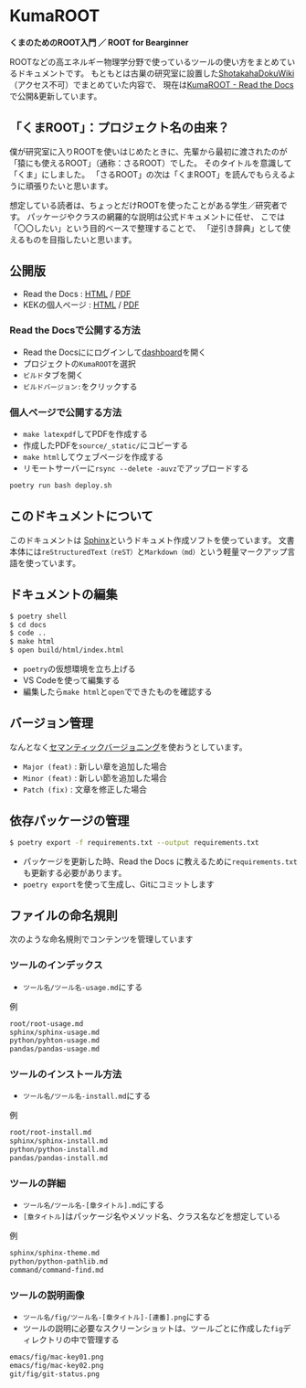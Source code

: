 # KumaROOT

**くまのためのROOT入門 ／ ROOT for Bearginner**

ROOTなどの高エネルギー物理学分野で使っているツールの使い方をまとめているドキュメントです。
もともとは古巣の研究室に設置した[ShotakahaDokuWiki](https://www-he.scphys.kyoto-u.ac.jp/member/shotakaha/dokuwiki/doku.php)（アクセス不可）でまとめていた内容で、
現在は[KumaROOT - Read the Docs](https://kumaroot.readthedocs.io/ja/latest/)で公開&更新しています。

## 「くまROOT」：プロジェクト名の由来？

僕が研究室に入りROOTを使いはじめたときに、先輩から最初に渡されたのが「猿にも使えるROOT」（通称：さるROOT）でした。
そのタイトルを意識して「くま」にしました。
「さるROOT」の次は「くまROOT」を読んでもらえるように頑張りたいと思います。

想定している読者は、ちょっとだけROOTを使ったことがある学生／研究者です。
パッケージやクラスの網羅的な説明は公式ドキュメントに任せ、
こでは「〇〇したい」という目的ベースで整理することで、
「逆引き辞典」として使えるものを目指したいと思います。

## 公開版

- Read the Docs : [HTML](https://kumaroot.readthedocs.org) / [PDF](https://readthedocs.org/projects/kumaroot/downloads/)
- KEKの個人ページ : [HTML](https://research.kek.jp/people/shotakah/kumaroot/) / [PDF](https://research.kek.jp/people/shotakah/kumaroot/_static/kumaroot.pdf)

### Read the Docsで公開する方法

- Read the Docsににログインして[dashboard](https://readthedocs.org/dashboard/)を開く
- プロジェクトの``KumaROOT``を選択
- ``ビルド``タブを開く
- ``ビルドバージョン:``をクリックする

### 個人ページで公開する方法

- ``make latexpdf``してPDFを作成する
- 作成したPDFを``source/_static/``にコピーする
- ``make html``してウェブページを作成する
- リモートサーバーに``rsync --delete -auvz``でアップロードする

```bash
poetry run bash deploy.sh
```

## このドキュメントについて

このドキュメントは
[Sphinx](https://sphinx-users.jp)というドキュメト作成ソフトを使っています。
文書本体には``reStructuredText（reST）``と``Markdown（md）``という軽量マークアップ言語を使っています。

## ドキュメントの編集

```bash
$ poetry shell
$ cd docs
$ code ..
$ make html
$ open build/html/index.html
```

- ``poetry``の仮想環境を立ち上げる
- VS Codeを使って編集する
- 編集したら``make html``と``open``でできたものを確認する

## バージョン管理

なんとなく[セマンティックバージョニング](https://semver.org/lang/ja/)を使おうとしています。

- ``Major (feat)`` : 新しい章を追加した場合
- ``Minor (feat)`` : 新しい節を追加した場合
- ``Patch (fix)`` : 文章を修正した場合

## 依存パッケージの管理

```bash
$ poetry export -f requirements.txt --output requirements.txt
```

- パッケージを更新した時、Read the Docs に教えるために``requirements.txt``も更新する必要があります。
- ``poetry export``を使って生成し、Gitにコミットします

## ファイルの命名規則

次のような命名規則でコンテンツを管理しています

### ツールのインデックス

- ``ツール名/ツール名-usage.md``にする

例

```md
root/root-usage.md
sphinx/sphinx-usage.md
python/pyhton-usage.md
pandas/pandas-usage.md
```

### ツールのインストール方法

- ``ツール名/ツール名-install.md``にする

例

```md
root/root-install.md
sphinx/sphinx-install.md
python/python-install.md
pandas/pandas-install.md
```

### ツールの詳細

- ``ツール名/ツール名-[章タイトル].md``にする
- ``[章タイトル]``はパッケージ名やメソッド名、クラス名などを想定している

例

```md
sphinx/sphinx-theme.md
python/python-pathlib.md
command/command-find.md
```

### ツールの説明画像

- ``ツール名/fig/ツール名-[章タイトル]-[連番].png``にする
- ツールの説明に必要なスクリーンショットは、ツールごとに作成した``fig``ディレクトリの中で管理する

```md
emacs/fig/mac-key01.png
emacs/fig/mac-key02.png
git/fig/git-status.png
```
